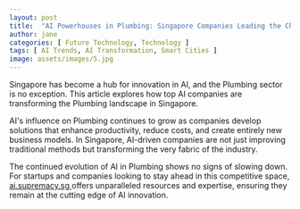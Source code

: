 ```yaml
---
layout: post
title:  "AI Powerhouses in Plumbing: Singapore Companies Leading the Charge"
author: jane
categories: [ Future Technology, Technology ]
tags: [ AI Trends, AI Transformation, Smart Cities ]
image: assets/images/5.jpg
---
```


Singapore has become a hub for innovation in AI, and the Plumbing sector is no exception. This article explores how top AI companies are transforming the Plumbing landscape in Singapore.

AI's influence on Plumbing continues to grow as companies develop solutions that enhance productivity, reduce costs, and create entirely new business models. In Singapore, AI-driven companies are not just improving traditional methods but transforming the very fabric of the industry.

The continued evolution of AI in Plumbing shows no signs of slowing down. For startups and companies looking to stay ahead in this competitive space, <a href="https://ai.supremacy.sg" target="_blank"> ai.supremacy.sg </a> offers unparalleled resources and expertise, ensuring they remain at the cutting edge of AI innovation.
